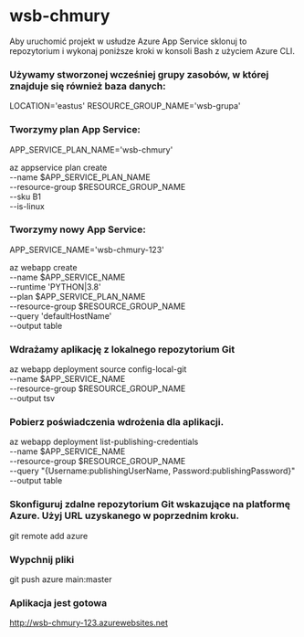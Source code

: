 # wsb-chmury

Aby uruchomić projekt w usłudze Azure App Service sklonuj to repozytorium i wykonaj poniższe kroki w konsoli Bash
z użyciem Azure CLI.


### Używamy stworzonej wcześniej grupy zasobów, w której znajduje się również baza danych:

LOCATION='eastus'
RESOURCE_GROUP_NAME='wsb-grupa'


### Tworzymy plan App Service:

APP_SERVICE_PLAN_NAME='wsb-chmury'    

az appservice plan create \
    --name $APP_SERVICE_PLAN_NAME \
    --resource-group $RESOURCE_GROUP_NAME \
    --sku B1 \
    --is-linux


### Tworzymy nowy App Service:

APP_SERVICE_NAME='wsb-chmury-123'

az webapp create \
    --name $APP_SERVICE_NAME \
    --runtime 'PYTHON|3.8' \
    --plan $APP_SERVICE_PLAN_NAME \
    --resource-group $RESOURCE_GROUP_NAME \
    --query 'defaultHostName' \
    --output table


### Wdrażamy aplikację z lokalnego repozytorium Git

az webapp deployment source config-local-git \
    --name $APP_SERVICE_NAME \
    --resource-group $RESOURCE_GROUP_NAME \
    --output tsv


### Pobierz poświadczenia wdrożenia dla aplikacji.

az webapp deployment list-publishing-credentials \
    --name $APP_SERVICE_NAME \
    --resource-group $RESOURCE_GROUP_NAME \
    --query "{Username:publishingUserName, Password:publishingPassword}" \
    --output table

### Skonfiguruj zdalne repozytorium Git wskazujące na platformę Azure. Użyj URL uzyskanego w poprzednim kroku.

git remote add azure <uzyskane url>


### Wypchnij pliki

git push azure main:master

### Aplikacja jest gotowa

http://wsb-chmury-123.azurewebsites.net